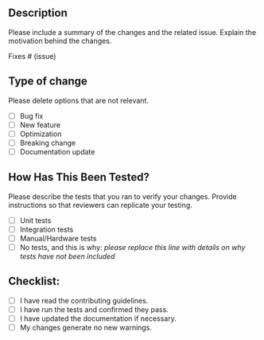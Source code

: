 ## Description

Please include a summary of the changes and the related issue. Explain the motivation behind the changes.

Fixes # (issue)

## Type of change
Please delete options that are not relevant.

- [ ] Bug fix
- [ ] New feature
- [ ] Optimization
- [ ] Breaking change 
- [ ] Documentation update

## How Has This Been Tested?

Please describe the tests that you ran to verify your changes. Provide instructions so that reviewers can replicate your testing.

- [ ] Unit tests
- [ ] Integration tests
- [ ] Manual/Hardware tests
- [ ] No tests, and this is why: *please replace this line with details on why tests have not been included*

## Checklist:
- [ ] I have read the contributing guidelines.
- [ ] I have run the tests and confirmed they pass.
- [ ] I have updated the documentation if necessary.
- [ ] My changes generate no new warnings.
